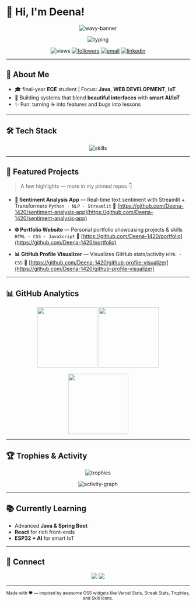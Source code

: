
# 💫 Hi, I'm Deena!

<p align="center">
  <!-- Wavy banner -->
  <img src="https://capsule-render.vercel.app/api?type=waving&height=200&text=Deena%20A&fontAlign=50&fontAlignY=40&color=0:8A2BE2,50:FF1493,100:00BFFF&animation=fadeIn" alt="wavy-banner"/>
</p>

<p align="center">
  <!-- Animated typing intro -->
  <img src="https://readme-typing-svg.demolab.com?font=Fira+Code&size=26&pause=1000&center=true&vCenter=true&width=700&lines=Hello%2C+World!+I'm+Deena+%F0%9F%91%8B;Java+Developer+%7C+UI%2FUX+Designer;I+love+clean+code+%26+delightful+UX" alt="typing" />
</p>

<p align="center">
  <!-- Views counter + followers -->
  <img src="https://komarev.com/ghpvc/?username=Deena-1420&label=Profile%20Views&style=flat" alt="views"/>
  <a href="https://github.com/Deena-1420?tab=followers"><img src="https://img.shields.io/github/followers/Deena-1420?label=Followers&style=flat" alt="followers"/></a>
  <a href="mailto:salemdeena3e@gmail.com"><img src="https://img.shields.io/badge/Email-adeena-blue?logo=gmail" alt="email"/></a>
  <a href="https://www.linkedin.com/in/deena-a-622ab1320"><img src="https://img.shields.io/badge/LinkedIn-Deena%20A.-0A66C2?logo=linkedin&logoColor=white" alt="linkedin"/></a>
</p>

---

## 🚀 About Me

* 🎓 final-year **ECE** student | Focus: **Java**, **WEB DEVELOPMENT**, **IoT**
* 🧠 Building systems that blend **beautiful interfaces** with **smart AI/IoT**
* ✨ Fun: turning ☕ into features and bugs into lessons

---

## 🛠 Tech Stack

<p align="center">
  <!-- One-line, clean skill icons -->
  <img src="https://skillicons.dev/icons?i=java,python,html,css,js,react,spring,sqlite,mysql,git,github,vscode&perline=8" alt="skills"/>
</p>

---

## 📌 Featured Projects

> A few highlights — more in my pinned repos 👇

* **🎯 Sentiment Analysis App** — Real-time text sentiment with Streamlit + Transformers
  `Python · NLP · Streamlit`
  🔗 [https://github.com/Deena-1420/sentiment-analysis-app](https://github.com/Deena-1420/sentiment-analysis-app)

* **🌐 Portfolio Website** — Personal portfolio showcasing projects & skills
  `HTML · CSS · JavaScript`
  🔗 [https://github.com/Deena-1420/portfolio](https://github.com/Deena-1420/portfolio)

* **📊 GitHub Profile Visualizer** — Visualizes GitHub stats/activity
  `HTML · CSS`
  🔗 [https://github.com/Deena-1420/github-profile-visualizer](https://github.com/Deena-1420/github-profile-visualizer)

---

## 📊 GitHub Analytics

<p align="center">
  <img height="165" src="https://github-readme-stats.vercel.app/api?username=Deena-1420&show_icons=true&rank_icon=github&include_all_commits=true&theme=radical" />
  <img height="165" src="https://streak-stats.demolab.com?user=Deena-1420&theme=radical" />
</p>
<p align="center">
  <img height="165" src="https://github-readme-stats.vercel.app/api/top-langs/?username=Deena-1420&layout=compact&langs_count=8&theme=radical" />
</p>

---

## 🏆 Trophies & Activity

<p align="center">
  <img src="https://github-profile-trophy.vercel.app/?username=Deena-1420&theme=radical&margin-w=10&margin-h=10&no-frame=true" alt="trophies"/>
</p>
<p align="center">
  <img src="https://github-readme-activity-graph.vercel.app/graph?username=Deena-1420&theme=github-compact" alt="activity-graph"/>
</p>

---

## 📚 Currently Learning

* Advanced **Java & Spring Boot**
* **React** for rich front-ends
* **ESP32 + AI** for smart IoT

---

## 🤝 Connect

<p align="center">
  <a href="mailto:salemdeena3@gmail.com"><img src="https://img.shields.io/badge/Gmail-Contact-red?logo=gmail&logoColor=white"/></a>
  <a href="https://www.linkedin.com/in/deena-a-622ab1320"><img src="https://img.shields.io/badge/LinkedIn-Connect-blue?logo=linkedin&logoColor=white"/></a>
</p>

---


<p align="center">
  <sub>Made with ❤️ — inspired by awesome OSS widgets like Vercel Stats, Streak Stats, Trophies, and Skill Icons.</sub>
</p>
